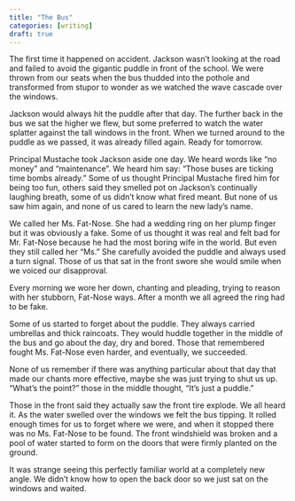 ```yaml
---
title: "The Bus"
categories: [writing]
draft: true
---
```


The first time it happened on accident. Jackson wasn’t looking at the road and failed to avoid the gigantic puddle in front of the school. We were thrown from our seats when the bus thudded into the pothole and transformed from stupor to wonder as we watched the wave cascade over the windows.

Jackson would always hit the puddle after that day. The further back in the bus we sat the higher we flew, but some preferred to watch the water splatter against the tall windows in the front. When we turned around to the puddle as we passed, it was already filled again. Ready for tomorrow.

Principal Mustache took Jackson aside one day. We heard words like “no money” and “maintenance”. We heard him say: “Those buses are ticking time bombs already.” Some of us thought Principal Mustache fired him for being too fun, others said they smelled pot on Jackson’s continually laughing breath, some of us didn’t know what fired meant. But none of us saw him again, and none of us cared to learn the new lady’s name.

We called her Ms. Fat-Nose. She had a wedding ring on her plump finger but it was obviously a fake. Some of us thought it was real and felt bad for Mr. Fat-Nose because he had the most boring wife in the world. But even they still called her “Ms.” She carefully avoided the puddle and always used a turn signal. Those of us that sat in the front swore she would smile when we voiced our disapproval.

Every morning we wore her down, chanting and pleading, trying to reason with her stubborn, Fat-Nose ways. After a month we all agreed the ring had to be fake.

Some of us started to forget about the puddle. They always carried umbrellas and thick raincoats. They would huddle together in the middle of the bus and go about the day, dry and bored. Those that remembered fought Ms. Fat-Nose even harder, and eventually, we succeeded.

None of us remember if there was anything particular about that day that made our chants more effective, maybe she was just trying to shut us up. “What’s the point?” those in the middle thought, “It’s just a puddle.”

Those in the front said they actually saw the front tire explode. We all heard it. As the water swelled over the windows we felt the bus tipping. It rolled enough times for us to forget where we were, and when it stopped there was no Ms. Fat-Nose to be found. The front windshield was broken and a pool of water started to form on the doors that were firmly planted on the ground.

It was strange seeing this perfectly familiar world at a completely new angle. We didn’t know how to open the back door so we just sat on the windows and waited.
